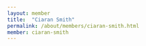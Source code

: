 ```yaml
---
layout: member
title:  "Ciaran Smith"
permalink: /about/members/ciaran-smith.html
member: ciaran-smith
---
```

